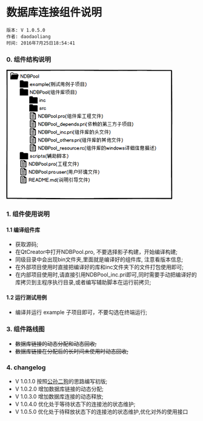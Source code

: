 # 数据库连接组件说明

	版本: V 1.0.5.0
    作者: daodaoliang
    时间: 2016年7月25日18:54:41

### 0. 组件结构说明

![项目架构](./scripts/pro_arch.png)

### 1. 组件使用说明

#### 1.1 编译组件库

* 获取源码;
* 在QtCreator中打开NDBPool.pro, 不要选择影子构建，开始编译构建;
* 同级目录中会出现bin文件夹,里面就是编译好的组件库, 注意看版本信息;
* 在外部项目使用时直接把编译好的库和inc文件夹下的文件打包使用即可;
* 在内部项目使用时,请直接引用NDBPool_inc.pri即可,同时需要手动把编译好的库拷贝到主程序执行目录,或者编写辅助脚本在运行前拷贝;

#### 1.2 运行测试用例

* 编译并运行 example 子项目即可，不要勾选在终端运行;

### 3. 组件路线图

* ~~数据库链接的动态分配和动态回收;~~
* ~~数据库链接在分配后的长时间未使用时动态回收;~~

### 4. changelog

* V 1.0.1.0 按照[公孙二狗](http://qtdebug.com/DB-ConnectionPool.html)的思路编写初版;
* V 1.0.2.0 增加数据库链接的动态分配;
* V 1.0.3.0 增加数据库连接的动态释放;
* V 1.0.4.0 优化处于等待状态下的连接池的状态维护;
* V 1.0.5.0 优化处于待释放状态下的连接池的状态维护,优化对外的使用接口



